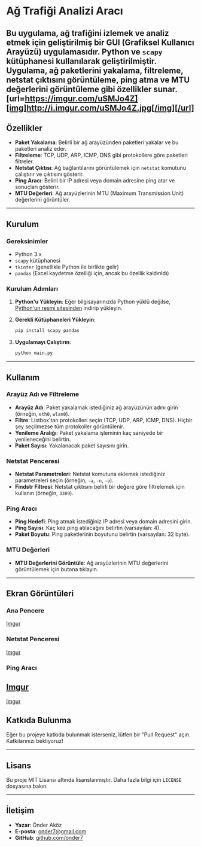 

# Ağ Trafiği Analizi Aracı

Bu uygulama, ağ trafiğini izlemek ve analiz etmek için geliştirilmiş bir GUI (Grafiksel Kullanıcı Arayüzü) uygulamasıdır. Python ve `scapy` kütüphanesi kullanılarak geliştirilmiştir. Uygulama, ağ paketlerini yakalama, filtreleme, netstat çıktısını görüntüleme, ping atma ve MTU değerlerini görüntüleme gibi özellikler sunar.
[url=https://imgur.com/uSMJo4Z][img]http://i.imgur.com/uSMJo4Z.jpg[/img][/url]
---

## Özellikler

- **Paket Yakalama**: Belirli bir ağ arayüzünden paketleri yakalar ve bu paketleri analiz eder.
- **Filtreleme**: TCP, UDP, ARP, ICMP, DNS gibi protokollere göre paketleri filtreler.
- **Netstat Çıktısı**: Ağ bağlantılarını görüntülemek için `netstat` komutunu çalıştırır ve çıktısını gösterir.
- **Ping Aracı**: Belirli bir IP adresi veya domain adresine ping atar ve sonuçları gösterir.
- **MTU Değerleri**: Ağ arayüzlerinin MTU (Maximum Transmission Unit) değerlerini görüntüler.

---

## Kurulum

### Gereksinimler

- Python 3.x
- `scapy` kütüphanesi
- `tkinter` (genellikle Python ile birlikte gelir)
- `pandas` (Excel kaydetme özelliği için, ancak bu özellik kaldırıldı)

### Kurulum Adımları

1. **Python'u Yükleyin**: Eğer bilgisayarınızda Python yüklü değilse, [Python'un resmi sitesinden](https://www.python.org/downloads/) indirip yükleyin.

2. **Gerekli Kütüphaneleri Yükleyin**:
   ```bash
   pip install scapy pandas
   ```

3. **Uygulamayı Çalıştırın**:
   ```bash
   python main.py
   ```

---

## Kullanım

### Arayüz Adı ve Filtreleme

- **Arayüz Adı**: Paket yakalamak istediğiniz ağ arayüzünün adını girin (örneğin, `eth0`, `wlan0`).
- **Filtre**: Listbox'tan protokolleri seçin (TCP, UDP, ARP, ICMP, DNS). Hiçbir şey seçilmezse tüm protokoller görüntülenir.
- **Yenileme Aralığı**: Paket yakalama işleminin kaç saniyede bir yenileneceğini belirtin.
- **Paket Sayısı**: Yakalanacak paket sayısını girin.

### Netstat Penceresi

- **Netstat Parametreleri**: Netstat komutuna eklemek istediğiniz parametreleri seçin (örneğin, `-a`, `-n`, `-o`).
- **Findstr Filtresi**: Netstat çıktısını belirli bir değere göre filtrelemek için kullanın (örneğin, `3389`).

### Ping Aracı

- **Ping Hedefi**: Ping atmak istediğiniz IP adresi veya domain adresini girin.
- **Ping Sayısı**: Kaç kez ping atılacağını belirtin (varsayılan: 4).
- **Paket Boyutu**: Ping paketlerinin boyutunu belirtin (varsayılan: 32 byte).

### MTU Değerleri

- **MTU Değerlerini Görüntüle**: Ağ arayüzlerinin MTU değerlerini görüntülemek için butona tıklayın.

---

## Ekran Görüntüleri

### Ana Pencere
[Imgur](https://i.imgur.com/Dxdn8mM.jpg)

### Netstat Penceresi
[Imgur](https://i.imgur.com/fExJa19.jpg)

### Ping Aracı
[Imgur](https://i.imgur.com/ngamgC8.jpg)
---
[Imgur](https://i.imgur.com/uSMJo4Z.jpg)
## Katkıda Bulunma

Eğer bu projeye katkıda bulunmak isterseniz, lütfen bir "Pull Request" açın. Katkılarınızı bekliyoruz!

---

## Lisans

Bu proje MIT Lisansı altında lisanslanmıştır. Daha fazla bilgi için `LICENSE` dosyasına bakın.

---

## İletişim

- **Yazar**: Önder Aköz
- **E-posta**: onder7@gmail.com
- **GitHub**: [github.com/onder7](https://github.com/onder7)



